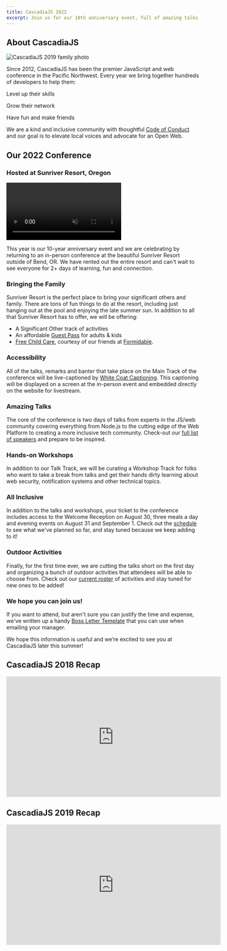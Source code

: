 ```yaml
---
title: CascadiaJS 2022
excerpt: Join us for our 10th anniversary event, full of amazing talks, outdoor activities and more!
---
```

## About CascadiaJS

![CascadiaJS 2019 family photo](/images/past/cjs19-family.jpg)

Since 2012, CascadiaJS has been the premier JavaScript and web conference in the Pacific Northwest. Every year we bring together hundreds of developers to help them:

<i class="fas fa-rocket-launch"></i> Level up their skills

<i class="fas fa-hand-holding-seedling"></i> Grow their network

<i class="fas fa-face-party"></i> Have fun and make friends

We are a kind and inclusive community with thoughtful [Code of Conduct](/code-of-conduct) and our goal is to elevate local voices and advocate for an Open Web.

## Our 2022 Conference

### Hosted at Sunriver Resort, Oregon

<video autoplay loop muted><source src="https://www.sunriverresort.com/site/assets/files/1/srr_summer_60sec_v3-720.mp4" type="video/mp4"></video>

This year is our 10-year anniversary event and we are celebrating by returning to an in-person conference at the beautiful Sunriver Resort outside of Bend, OR. We have rented out the entire resort and can't wait to see everyone for 2+ days of learning, fun and connection.

### Bringing the Family

Sunriver Resort is the perfect place to bring your significant others and family. There are tons of fun things to do at the resort, including just hanging out at the pool and enjoying the late summer sun. In addition to all that Sunriver Resort has to offer, we will be offering:

* A Significant Other track of activities
* An affordable [Guest Pass](/conference/attend#bringing-guests) for adults & kids
* [Free Child Care](/conference/child-care), courtesy of our friends at [Formidable](https://formidable.com).

### Accessibility

All of the talks, remarks and banter that take place on the Main Track of the conference will be live-captioned by [White Coat Captioning](https://www.whitecoatcaptioning.com/). This captioning will be displayed on a screen at the in-person event and embedded directly on the website for livestream.

### Amazing Talks

The core of the conference is two days of talks from experts in the JS/web community covering everything from Node.js to the cutting edge of the Web Platform to creating a more inclusive tech community. Check-out our [full list of speakers](/speakers) and prepare to be inspired.

### Hands-on Workshops

In addition to our Talk Track, we will be curating a Workshop Track for folks who want to take a break from talks and get their hands dirty learning about web security, notification systems and other technical topics.

### All Inclusive

In addition to the talks and workshops, your ticket to the conference includes access to the Welcome Reception on August 30, three meals a day and evening events on August 31 and September 1. Check out the [schedule](/schedule) to see what we've planned so far, and stay tuned because we keep adding to it!

### Outdoor Activities

Finally, for the first time ever, we are cutting the talks short on the first day and organizing a bunch of outdoor activities that attendees will be able to choose from. Check out our [current roster](/conference/activities) of activities and stay tuned for new ones to be added!

### We hope you can join us!

If you want to attend, but aren't sure you can justify the time and expense, we've written up a handy [Boss Letter Template](/conference/boss-letter) that you can use when emailing your manager. 

We hope this information is useful and we’re excited to see you at CascadiaJS later this summer!

## CascadiaJS 2018 Recap

<div class="video-container">
    <iframe width="560" height="315" src="https://www.youtube.com/embed/l0jV-Mc2I68" frameborder="0" allow="accelerometer; autoplay; encrypted-media; gyroscope; picture-in-picture" allowfullscreen=""></iframe>
</div>

## CascadiaJS 2019 Recap

<div class="video-container">
    <iframe width="560" height="315" src="https://www.youtube-nocookie.com/embed/4bFj9aavP6Y" frameborder="0" allow="accelerometer; autoplay; encrypted-media; gyroscope; picture-in-picture" allowfullscreen></iframe>
</div>
